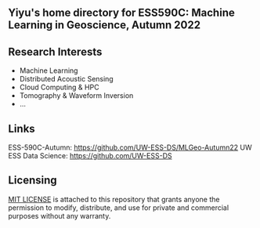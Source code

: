 ## Yiyu's home directory for ESS590C: Machine Learning in Geoscience, Autumn 2022

## Research Interests
- Machine Learning
- Distributed Acoustic Sensing
- Cloud Computing & HPC
- Tomography & Waveform Inversion
- ...




## Links
ESS-590C-Autumn: https://github.com/UW-ESS-DS/MLGeo-Autumn22
UW ESS Data Science: https://github.com/UW-ESS-DS

## Licensing
[MIT LICENSE](./LICENSE) is attached to this repository that grants anyone the permission to modify, distribute, and use for private and commercial purposes without any warranty.